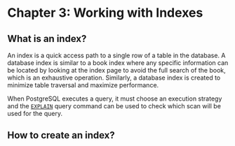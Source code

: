 # Chapter 3: Working with Indexes

## What is an index?

An index is a quick access path to a single row of a table in the database. A database index is similar to a book index where any specific information can be located by looking at the index page to avoid the full search of the book, which is an exhaustive operation. Similarly, a database index is created to minimize table traversal and maximize performance.

When PostgreSQL executes a query, it must choose an execution strategy and the [`EXPLAIN`](https://www.postgresql.org/docs/current/sql-explain.html) query command can be used to check which scan will be used for the query.

## How to create an index?

